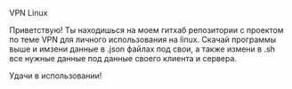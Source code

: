 VPN Linux

Приветствую! Ты находишься на моем гитхаб репозитории с проектом по теме VPN для личного использования на linux.
Скачай программы выше и имзени данные в .json файлах под свои, а также измени в .sh все нужные данные под данные своего клиента и сервера.

Удачи в использовании!
